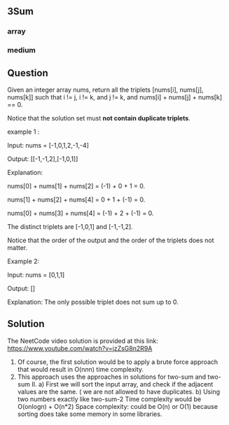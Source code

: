 ## 3Sum
### array
### medium
## Question

Given an integer array nums, return all the triplets [nums[i], nums[j], nums[k]] such that i != j, i != k, and j != k, and nums[i] + nums[j] + nums[k] == 0.

Notice that the solution set must **not contain duplicate triplets**.

example 1 : 

Input: nums = [-1,0,1,2,-1,-4]

Output: [[-1,-1,2],[-1,0,1]]

Explanation: 

nums[0] + nums[1] + nums[2] = (-1) + 0 + 1 = 0.

nums[1] + nums[2] + nums[4] = 0 + 1 + (-1) = 0.

nums[0] + nums[3] + nums[4] = (-1) + 2 + (-1) = 0.

The distinct triplets are [-1,0,1] and [-1,-1,2].

Notice that the order of the output and the order of the triplets does not matter.

Example 2:

Input: nums = [0,1,1]

Output: []

Explanation: The only possible triplet does not sum up to 0.

## Solution
The NeetCode video solution is provided at this link: https://www.youtube.com/watch?v=jzZsG8n2R9A

1) Of course, the first solution would be to apply a brute force approach that would result in O(n*n*n) time complexity.
2) This approach uses the approaches in solutions for two-sum and two-sum II. 
  a) First we will sort the input array, and check if the adjacent values are the same. ( we are not allowed to have duplicates. 
  b) Using two numbers exactly like two-sum-2
  Time complexity would be O(onlogn) + O(n*2)
  Space complexity: could be O(n) or O(1) because sorting does take some memory in some libraries. 
